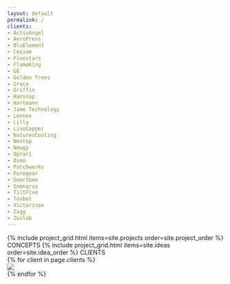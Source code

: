 ```yaml
---
layout: default
permalink: /
clients:
- ActivAngel
- AeroPress
- BluElement
- Cesium
- Fivestars
- FlameKing
- GE
- Golden Trees
- Graco
- Griffin
- Hansnap
- Hartmann
- Jame Technology
- Lennox
- Lilly
- LiveCopper
- NaturesCooling
- Neotop
- Newgy
- Optari
- Osmo
- Patchworks
- Puregear
- Smartbee
- Somnarus
- TiltFive
- Tovbot
- Victorinox
- Zagg
- Zuslab
---
```

<div style="height: var(--size-unit-3);" id="work"></div>
{% include project_grid.html items=site.projects order=site.project_order %}
<span class="separator separator-text">CONCEPTS</span>
{% include project_grid.html items=site.ideas order=site.idea_order %}
<span class="separator separator-text">CLIENTS</span>
<div
  class="grid grid-12-small"
  style="gap: var(--size-unit-2); padding-bottom: var(--size-unit-5);"
>
  {% for client in page.clients %}
    <div class="grid-item clients-grid-item img-container" style="border-radius: 4px;">
      <img style="object-fit: contain;" src="{{ site.baseurl }}/assets/images/clients/{{ client }}.jpg">
    </div>
  {% endfor %}
</div>

<script>
  document.addEventListener('DOMContentLoaded', () => {
    let isAutoScrolling = false;

    function getElementHeight(elementId) {
      const element = document.getElementById(elementId);
      if (!element) return 0;
      return element.offsetHeight;
    }

    const sections = [
      { id: 'work', link: document.querySelector('a[href="#work"]') },
      { id: 'contact', link: document.querySelector('a[href="#contact"]') },
    ];

    function updateActiveMenuItem() {
      if (isAutoScrolling) return;
      const heights = sections.map(({ id }) => getElementHeight(id));
      const cumulativeHeights = heights.reduce((acc, height, index) => {
        acc.push((acc[index - 1] || 0) + height);
        return acc;
      }, []);
      const totalHeight = cumulativeHeights[cumulativeHeights.length - 1];
      const cumulativePercentages = cumulativeHeights.map((height) => height / totalHeight);
      const scrollPosition = document.documentElement.scrollTop;
      const scrollPercentage =
        scrollPosition / (document.documentElement.scrollHeight - document.documentElement.clientHeight);

      sections.forEach(({ link }, index) => {
        if (
          (index === 0 && scrollPercentage < cumulativePercentages[index]) ||
          (scrollPercentage > cumulativePercentages[index - 1] && scrollPercentage <= cumulativePercentages[index])
        ) {
          link?.classList.add('active');
        } else {
          link?.classList.remove('active');
        }
      });
    }

    window.addEventListener('scroll', updateActiveMenuItem);
    updateActiveMenuItem();

    const navLinks = Array.from(document.querySelectorAll('.nav-link'));
    navLinks.forEach((link) => {
      if (link.href.includes('#')) {
        link.addEventListener('click', function (event) {
          event.preventDefault();
          const target = document.getElementById(link.getAttribute('href').substring(1));
          if (!target) return;
          let offsetPosition = target.getBoundingClientRect().top + window.pageYOffset - 64;
          if (link.getAttribute('href').substring(1) == 'contact')
            offsetPosition = document.documentElement.scrollHeight;
          isAutoScrolling = true;
          window.scrollTo({
            top: offsetPosition,
            behavior: 'smooth',
          });
          navLinks.forEach((item) => item.classList.remove('active'));
          link.classList.add('active');
          setTimeout(() => {
            isAutoScrolling = false;
          }, 1000);
        });
      }
    });

    const match = window.location.href.match(/\/#([^\/]+)/);
    if (match) {
      const target = document.getElementById(match[1]);
      if (!target) return;
      let offsetPosition = target.getBoundingClientRect().top + window.pageYOffset - 64;
      if (match[1] == 'contact') offsetPosition = document.documentElement.scrollHeight;
      window.scrollTo({
        top: offsetPosition,
        behavior: 'smooth',
      });
      history.replaceState(null, null, '/');
    }
  });
</script>
